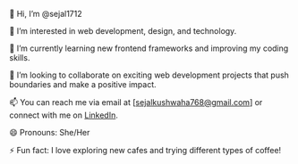 👋 Hi, I’m @sejal1712

👀 I’m interested in web development, design, and technology.

🌱 I’m currently learning new frontend frameworks and improving my coding skills.

💞️ I’m looking to collaborate on exciting web development projects that push boundaries and make a positive impact.

📫 You can reach me via email at [sejalkushwaha768@gmail.com] or connect with me on [LinkedIn]([https://www.linkedin.com/in/sejal-kushwaha17/]).

😄 Pronouns: She/Her

⚡ Fun fact: I love exploring new cafes and trying different types of coffee!

<!---
sejal1712/sejal1712 is a ✨ special ✨ repository because its `README.md` (this file) appears on your GitHub profile.
You can click the Preview link to take a look at your changes.
--->

